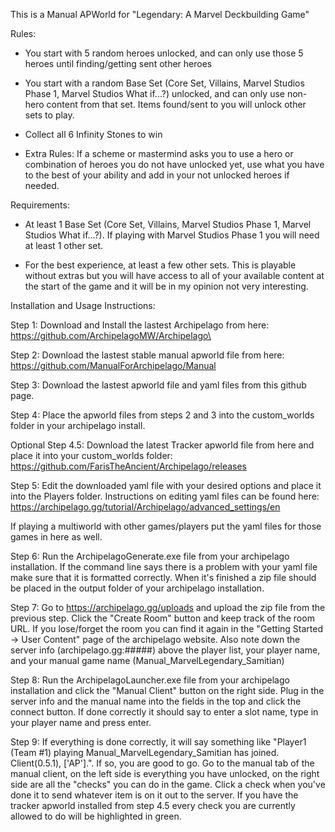 This is a Manual APWorld for "Legendary: A Marvel Deckbuilding Game"

Rules: 

- You start with 5 random heroes unlocked, and can only use those 5 heroes until finding/getting sent other heroes

- You start with a random Base Set (Core Set, Villains, Marvel Studios Phase 1, Marvel Studios What if...?) unlocked, and can only use non-hero content from that set. Items found/sent to you will unlock other sets to play.

- Collect all 6 Infinity Stones to win

- Extra Rules: If a scheme or mastermind asks you to use a hero or combination of heroes you do not have unlocked yet, use what you have to the best of your ability and add in your not unlocked heroes if needed.

Requirements:

- At least 1 Base Set (Core Set, Villains, Marvel Studios Phase 1, Marvel Studios What if...?). If playing with Marvel Studios Phase 1 you will need at least 1 other set. 

- For the best experience, at least a few other sets. This is playable without extras but you will have access to all of your available content at the start of the game and it will be in my opinion not very interesting.

Installation and Usage Instructions:

Step 1: Download and Install the lastest Archipelago from here: https://github.com/ArchipelagoMW/Archipelago\

Step 2: Download the lastest stable manual apworld file from here: https://github.com/ManualForArchipelago/Manual

Step 3: Download the lastest apworld file and yaml files from this github page.

Step 4: Place the apworld files from steps 2 and 3 into the custom_worlds folder in your archipelago install.

Optional Step 4.5: Download the latest Tracker apworld file from here and place it into your custom_worlds folder: https://github.com/FarisTheAncient/Archipelago/releases

Step 5: Edit the downloaded yaml file with your desired options and place it into the Players folder. Instructions on editing yaml files can be found here: https://archipelago.gg/tutorial/Archipelago/advanced_settings/en

If playing a multiworld with other games/players put the yaml files for those games in here as well. 

Step 6: Run the ArchipelagoGenerate.exe file from your archipelago installation. If the command line says there is a problem with your yaml file make sure that it is formatted correctly. When it's finished a zip file should be placed in the output folder of your archipelago installation. 

Step 7: Go to https://archipelago.gg/uploads and upload the zip file from the previous step. Click the "Create Room" button and keep track of the room URL. If you lose/forget the room you can find it again in the "Getting Started -> User Content" page of the archipelago website. Also note down the server info (archipelago.gg:#####) above the player list, your player name, and your manual game name (Manual_MarvelLegendary_Samitian)

Step 8: Run the ArchipelagoLauncher.exe file from your archipelago installation and click the "Manual Client" button on the right side. Plug in the server info and the manual name into the fields in the top and click the connect button. If done correctly it should say to enter a slot name, type in your player name and press enter.

Step 9: If everything is done correctly, it will say something like "Player1 (Team #1) playing Manual_MarvelLegendary_Samitian has joined. Client(0.5.1), ['AP'].". If so, you are good to go. Go to the manual tab of the manual client, on the left side is everything you have unlocked, on the right side are all the "checks" you can do in the game. Click a check when you've done it to send whatever item is on it out to the server. If you have the tracker apworld installed from step 4.5 every check you are currently allowed to do will be highlighted in green. 
